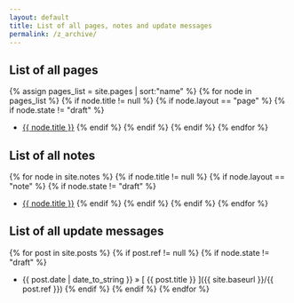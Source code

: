 ```yaml
---
layout: default
title: List of all pages, notes and update messages
permalink: /z_archive/
---
```


## List of all pages

{% assign pages_list = site.pages | sort:"name" %}
{% for node in pages_list %}
  {% if node.title != null %}
    {% if node.layout == "page" %}
      {% if node.state != "draft" %}
  * <a href="{{ site.baseurl }}{{ node.url }}">{{ node.title }}</a>
      {% endif %}
    {% endif %}
  {% endif %}
{% endfor %}

## List of all notes

{% for node in site.notes %}
  {% if node.title != null %}
    {% if node.layout == "note" %}
      {% if node.state != "draft" %}
  * <a href="{{ site.baseurl }}{{ node.url }}">{{ node.title }}</a>
      {% endif %}
    {% endif %}
  {% endif %}
{% endfor %}

## List of all update messages

{% for post in site.posts %}
  {% if post.ref != null %}
    {% if node.state != "draft" %}
  * {{ post.date | date_to_string }} &raquo; [ {{ post.title }} ]({{ site.baseurl }}/{{ post.ref }})
    {% endif %}
  {% endif %}
{% endfor %}
